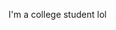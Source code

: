 I'm a college student lol

<!---
KranleyStubrick/KranleyStubrick is a ✨ special ✨ repository because its `README.md` (this file) appears on your GitHub profile.
You can click the Preview link to take a look at your changes.
--->

